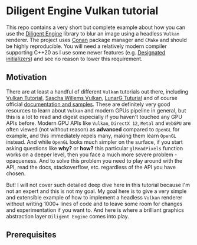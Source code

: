 # Diligent Engine Vulkan tutorial
This repo contains a very short but complete example about how you can use the 
[Diligent Engine](https://github.com/DiligentGraphics/DiligentEngine) library to blur an image using a headless
`Vulkan` renderer. The project uses [Conan](https://conan.io/) package manager and `CMake` and should be highly 
reproducible. You will need a relatively modern compiler supporting C++20 as I use some newer features
(e.g. [Designated initializers](https://en.cppreference.com/w/cpp/language/aggregate_initialization)) and see no reason 
to lower this requirement.

Motivation
--------------
There are at least a handful of different `Vulkan` tutorials out there, including 
[Vulkan Tutorial](https://vulkan-tutorial.com/), 
[Sascha Willems Vulkan](https://github.com/SaschaWillems/Vulkan),
[LunarG Tuturial](https://vulkan.lunarg.com/doc/view/1.2.154.1/windows/tutorial/html/index.html)
and of course official [documentation and samples](https://www.vulkan.org/learn). These are definitely very good 
resources to learn about `Vulkan` and modern GPUs pipeline in general, but this is a lot to read and digest especially
if you haven't touched any GPU APIs before. Modern GPU APIs like `Vulkan`, `DirectX 12`, `Metal` and `WebGPU` are often 
viewed (not without reason) as **advanced** compared to `OpenGL` for example, and this immediately repels many, making 
them learn `OpenGL` instead. And while `OpenGL` looks much simpler on the surface, if you start asking questions like
**why?** or **how?** this particular `glReadPixels` function works on a deeper level, then you face a much more severe 
problem - opaqueness. And to solve this problem you need to play around with the API, read the docs, stackoverflow, etc. 
regardless of the API you have chosen. 

But! I will not cover such detailed deep dive here in this tutorial because I'm not an expert and this is not my goal.
My goal here is to give a very simple and extensible example of how to implement a headless `Vulkan` renderer without
writing 1000+ lines of code and to leave some room for changes and experimentation if you want to. And here is where a
brilliant graphics abstraction layer `Diligent Engine` comes into play.

## Prerequisites
